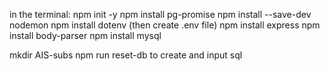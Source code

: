 in the terminal:
npm init -y
npm install pg-promise
npm install --save-dev nodemon
npm install dotenv (then create .env file)
npm install express
npm install body-parser
npm install mysql

mkdir AIS-subs
npm run reset-db to create and input sql